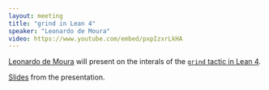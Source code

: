 ```yaml
---
layout: meeting
title: "grind in Lean 4"
speaker: "Leonardo de Moura"
video: https://www.youtube.com/embed/pxpIzxrLkHA
---
```


[Leonardo de Moura](https://leodemoura.github.io/)
 will present on the interals of the [`grind` tactic in Lean 4](https://lean-lang.org/doc/reference/4.22.0-rc3/The--grind--tactic/#grind).

[Slides](https://leodemoura.github.io/files/grind.pdf) from the presentation.


